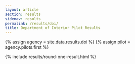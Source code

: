 ```yaml
---
layout: article
section: results
sidenav: results
permalink: /results/doi/
title: Department of Interior Pilot Results
---
```


{% assign agency = site.data.results.doi %}
{% assign pilot = agency.pilots.first %}

{% include results/round-one-result.html %}
